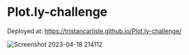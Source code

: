 # Plot.ly-challenge
Deployed at:
https://tristancarlisle.github.io/Plot.ly-challenge/

![Screenshot 2023-04-18 214112](https://user-images.githubusercontent.com/81940890/232766324-d9c7bae4-9adc-4f21-8a2c-a40b9d7bca95.png)
